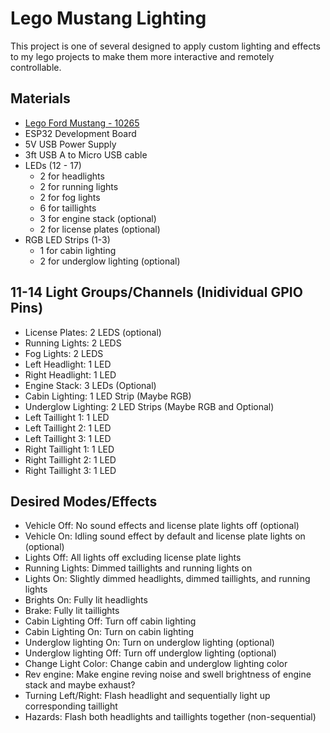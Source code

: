 # Lego Mustang Lighting

This project is one of several designed to apply custom lighting and effects to my lego projects to make them more interactive and remotely controllable.

## Materials

* [Lego Ford Mustang - 10265](https://www.lego.com/en-us/product/ford-mustang-10265)
* ESP32 Development Board
* 5V USB Power Supply
* 3ft USB A to Micro USB cable
* LEDs (12 - 17)
   * 2 for headlights
   * 2 for running lights
   * 2 for fog lights
   * 6 for taillights
   * 3 for engine stack (optional)
   * 2 for license plates (optional)
* RGB LED Strips (1-3)
   * 1 for cabin lighting
   * 2 for underglow lighting (optional)

## 11-14 Light Groups/Channels (Inidividual GPIO Pins)

* License Plates: 2 LEDS (optional)
* Running Lights: 2 LEDS
* Fog Lights: 2 LEDS
* Left Headlight: 1 LED
* Right Headlight: 1 LED
* Engine Stack: 3 LEDs (Optional)
* Cabin Lighting: 1 LED Strip (Maybe RGB)
* Underglow Lighting: 2 LED Strips (Maybe RGB and Optional)
* Left Taillight 1: 1 LED
* Left Taillight 2: 1 LED
* Left Taillight 3: 1 LED
* Right Taillight 1: 1 LED
* Right Taillight 2: 1 LED
* Right Taillight 3: 1 LED

## Desired Modes/Effects

* Vehicle Off: No sound effects and license plate lights off (optional)
* Vehicle On: Idling sound effect by default and license plate lights on (optional)
* Lights Off: All lights off excluding license plate lights
* Running Lights: Dimmed taillights and running lights on
* Lights On: Slightly dimmed headlights, dimmed taillights, and running lights
* Brights On: Fully lit headlights
* Brake: Fully lit taillights
* Cabin Lighting Off: Turn off cabin lighting
* Cabin Lighting On: Turn on cabin lighting
* Underglow lighting On: Turn on underglow lighting (optional)
* Underglow lighting Off: Turn off underglow lighting (optional)
* Change Light Color: Change cabin and underglow lighting color
* Rev engine: Make engine reving noise and swell brightness of engine stack and maybe exhaust?
* Turning Left/Right: Flash headlight and sequentially light up corresponding taillight
* Hazards: Flash both headlights and taillights together (non-sequential)